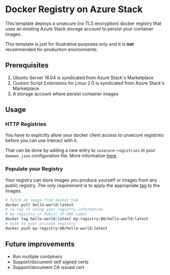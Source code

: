 # Docker Registry on Azure Stack

This template deploys a unsecure (no TLS encryption) docker registry that uses an existing Azure Stack storage account to persist your container images.

This template is just for illustrative purposes only and it is **not** recommended for production environments.

## Prerequisites

1. Ubuntu Server 16.04 is syndicated from Azure Stack's Marketplace
2. Custom Script Extensions for Linux 2.0  is syndicated from Azure Stack's Marketplace
3. A storage account where persist container images

## Usage

### HTTP Registries

You have to explicitly allow your docker client access to unsecure registries before you can use interact with it.

That can be done by adding a new entry to `insecure-registries` in your `daemon.json` configuration file. More information [here](https://docs.docker.com/registry/insecure/#deploy-a-plain-http-registry).

### Populate your Registry

Your registry can store images you produce yourself or images from any public registry. The only requirement is to apply the appropriate [tag](https://docs.docker.com/engine/reference/commandline/tag/#tag-an-image-for-a-private-repository) to the images.

```bash
# fetch an image from docker hub
docker pull hello-world:latest
# re-tag it using your registry information
# my-registry => Public IP DNS Label
docker tag hello-world:latest my-registry:80/hello-world:latest
# push to your private registry
docker push my-registry:80/hello-world:latest
```

## Future improvements

- Run multiple containers
- Support/document self signed certs
- Support/document CA issued cert